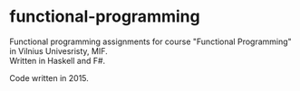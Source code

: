# functional-programming
Functional programming assignments for course "Functional Programming" in Vilnius Univesristy, MIF.  
Written in Haskell and F#.

Code written in 2015.

